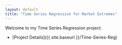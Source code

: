 ```yaml
---
layout: default
title: "Time Series Regression for Market Extremes"
---
```


Welcome to my Time Series Regression project. 

- [Project Details]({{ site.baseurl }}/Time-Series-Reg)

